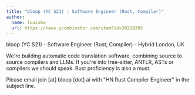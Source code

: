 ```yaml
---
title: "bloop (YC S21) : Software Engineer (Rust, Compiler)"
author:
  name: louiskw
  url: https://news.ycombinator.com/item?id=39219365
---
```

bloop (YC S21) - Software Engineer (Rust, Compiler) - Hybrid London, UK

We&#x27;re building automatic code translation software, combining source to source compilers and LLMs. If you&#x27;re into tree-sitter, ANTLR, ASTs or compilers we should speak. Rust proficiency is also a must.

Please email join [at] bloop [dot] ai with &quot;HN Rust Compiler Engineer&quot; in the subject line.
